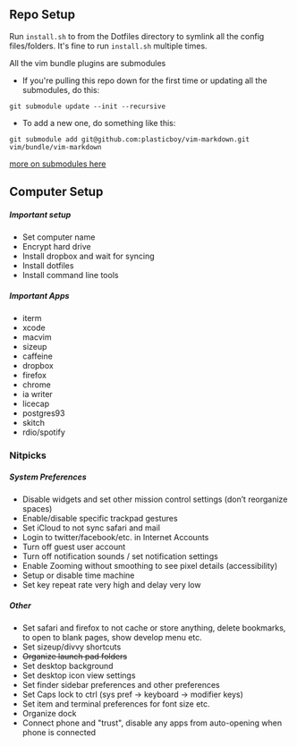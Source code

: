 ## Repo Setup

Run `install.sh` to from the Dotfiles directory to symlink all the config files/folders. It's fine to run `install.sh` multiple times.

All the vim bundle plugins are submodules

* If you're pulling this repo down for the first time or updating all the submodules, do this:
``` 
git submodule update --init --recursive
```

* To add a new one, do something like this:
```
git submodule add git@github.com:plasticboy/vim-markdown.git vim/bundle/vim-markdown
```

[more on submodules here](http://stackoverflow.com/questions/3796927/how-to-git-clone-including-submodules)

## Computer Setup

##### Important setup

- Set computer name
- Encrypt hard drive
- Install dropbox and wait for syncing
- Install dotfiles
- Install command line tools

##### Important Apps
- iterm
- xcode
- macvim
- sizeup
- caffeine
- dropbox
- firefox
- chrome
- ia writer
- licecap
- postgres93
- skitch
- rdio/spotify

### Nitpicks

##### System Preferences
- Disable widgets and set other mission control settings (don’t reorganize spaces)
- Enable/disable specific trackpad gestures
- Set iCloud to not sync safari and mail
- Login to twitter/facebook/etc. in Internet Accounts
- Turn off guest user account
- Turn off notification sounds / set notification settings
- Enable Zooming without smoothing to see pixel details (accessibility)
- Setup or disable time machine
- Set key repeat rate very high and delay very low

##### Other
- Set safari and firefox to not cache or store anything, delete bookmarks, to open to blank pages, show develop menu etc.
- Set sizeup/divvy shortcuts
- ~~Organize launch pad folders~~
- Set desktop background
- Set desktop icon view settings
- Set finder sidebar preferences and other preferences
- Set Caps lock to ctrl (sys pref -> keyboard -> modifier keys)
- Set item and terminal preferences for font size etc.
- Organize dock
- Connect phone and "trust", disable any apps from auto-opening when phone is connected
